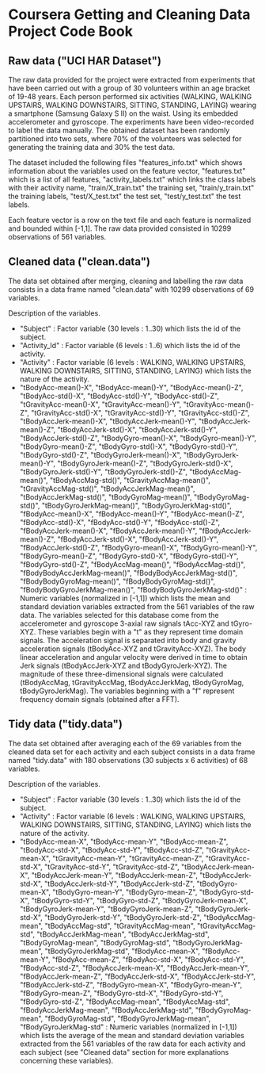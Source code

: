 Coursera Getting and Cleaning Data Project Code Book
===========

## Raw data ("UCI HAR Dataset")

The raw data provided for the project were extracted from experiments that have been carried out with a group of 30 volunteers within an age bracket of 19-48 years. Each person performed six activities (WALKING, WALKING UPSTAIRS, WALKING DOWNSTAIRS, SITTING, STANDING, LAYING) wearing a smartphone (Samsung Galaxy S II) on the waist. Using its embedded accelerometer and gyroscope. The experiments have been video-recorded to label the data manually. The obtained dataset has been randomly partitioned into two sets, where 70% of the volunteers was selected for generating the training data and 30% the test data.

The dataset included the following files "features_info.txt" which shows information about the variables used on the feature vector, "features.txt" which is a list of all features, "activity_labels.txt" which links the class labels with their activity name, "train/X_train.txt" the training set, "train/y_train.txt" the training labels, "test/X_test.txt" the test set, "test/y_test.txt" the test labels.

Each feature vector is a row on the text file and each feature is normalized and bounded within [-1,1]. The raw data provided consisted in 10299 observations of 561 variables.

## Cleaned data ("clean.data")

The data set obtained after merging, cleaning and labelling the raw data consists in a data frame named "clean.data" with 10299 observations of 69 variables.

Description of the variables.
* "Subject" : Factor variable (30 levels : 1..30) which lists the id of the subject.
* "Activity_Id" : Factor variable (6 levels : 1..6) which lists the id of the activity.
* "Activity" : Factor variable (6 levels : WALKING, WALKING UPSTAIRS, WALKING DOWNSTAIRS, SITTING, STANDING, LAYING) which lists the nature of the activity.
* "tBodyAcc-mean()-X", "tBodyAcc-mean()-Y", "tBodyAcc-mean()-Z", "tBodyAcc-std()-X", "tBodyAcc-std()-Y", "tBodyAcc-std()-Z", "tGravityAcc-mean()-X", "tGravityAcc-mean()-Y", "tGravityAcc-mean()-Z", "tGravityAcc-std()-X", "tGravityAcc-std()-Y", "tGravityAcc-std()-Z", "tBodyAccJerk-mean()-X", "tBodyAccJerk-mean()-Y", "tBodyAccJerk-mean()-Z", "tBodyAccJerk-std()-X", "tBodyAccJerk-std()-Y", "tBodyAccJerk-std()-Z", "tBodyGyro-mean()-X", "tBodyGyro-mean()-Y", "tBodyGyro-mean()-Z", "tBodyGyro-std()-X", "tBodyGyro-std()-Y", "tBodyGyro-std()-Z", "tBodyGyroJerk-mean()-X", "tBodyGyroJerk-mean()-Y", "tBodyGyroJerk-mean()-Z", "tBodyGyroJerk-std()-X", "tBodyGyroJerk-std()-Y", "tBodyGyroJerk-std()-Z", "tBodyAccMag-mean()", "tBodyAccMag-std()", "tGravityAccMag-mean()", "tGravityAccMag-std()", "tBodyAccJerkMag-mean()", "tBodyAccJerkMag-std()", "tBodyGyroMag-mean()", "tBodyGyroMag-std()", "tBodyGyroJerkMag-mean()", "tBodyGyroJerkMag-std()", "fBodyAcc-mean()-X", "fBodyAcc-mean()-Y", "fBodyAcc-mean()-Z", "fBodyAcc-std()-X", "fBodyAcc-std()-Y", "fBodyAcc-std()-Z", "fBodyAccJerk-mean()-X", "fBodyAccJerk-mean()-Y", "fBodyAccJerk-mean()-Z", "fBodyAccJerk-std()-X", "fBodyAccJerk-std()-Y", "fBodyAccJerk-std()-Z", "fBodyGyro-mean()-X", "fBodyGyro-mean()-Y", "fBodyGyro-mean()-Z", "fBodyGyro-std()-X", "fBodyGyro-std()-Y", "fBodyGyro-std()-Z", "fBodyAccMag-mean()", "fBodyAccMag-std()", "fBodyBodyAccJerkMag-mean()", "fBodyBodyAccJerkMag-std()", "fBodyBodyGyroMag-mean()", "fBodyBodyGyroMag-std()", "fBodyBodyGyroJerkMag-mean()", "fBodyBodyGyroJerkMag-std()" : Numeric variables (normalized in [-1,1]) which lists the mean and standard deviation variables extracted from the 561 variables of the raw data. The variables selected for this database come from the accelerometer and gyroscope 3-axial raw signals tAcc-XYZ and tGyro-XYZ. These variables begin with a "t" as they represent time domain signals. The acceleration signal is separated into body and gravity acceleration signals (tBodyAcc-XYZ and tGravityAcc-XYZ). The body linear acceleration and angular velocity were derived in time to obtain Jerk signals (tBodyAccJerk-XYZ and tBodyGyroJerk-XYZ). The magnitude of these three-dimensional signals were calculated (tBodyAccMag, tGravityAccMag, tBodyAccJerkMag, tBodyGyroMag, tBodyGyroJerkMag).  The variables beginning with a "f" represent frequency domain signals (obtained after a FFT). 

## Tidy data ("tidy.data")

The data set obtained after averaging each of the 69 variables from the cleaned data set for each activity and each subject consists in a data frame named "tidy.data" with 180 observations (30 subjects x 6 activities) of 68 variables.

Description of the variables.
* "Subject" : Factor variable (30 levels : 1..30) which lists the id of the subject.
* "Activity" : Factor variable (6 levels : WALKING, WALKING UPSTAIRS, WALKING DOWNSTAIRS, SITTING, STANDING, LAYING) which lists the nature of the activity.
* "tBodyAcc-mean-X", "tBodyAcc-mean-Y", "tBodyAcc-mean-Z", "tBodyAcc-std-X", "tBodyAcc-std-Y", "tBodyAcc-std-Z", "tGravityAcc-mean-X", "tGravityAcc-mean-Y", "tGravityAcc-mean-Z", "tGravityAcc-std-X", "tGravityAcc-std-Y", "tGravityAcc-std-Z", "tBodyAccJerk-mean-X", "tBodyAccJerk-mean-Y", "tBodyAccJerk-mean-Z", "tBodyAccJerk-std-X", "tBodyAccJerk-std-Y", "tBodyAccJerk-std-Z", "tBodyGyro-mean-X", "tBodyGyro-mean-Y", "tBodyGyro-mean-Z", "tBodyGyro-std-X", "tBodyGyro-std-Y", "tBodyGyro-std-Z", "tBodyGyroJerk-mean-X", "tBodyGyroJerk-mean-Y", "tBodyGyroJerk-mean-Z", "tBodyGyroJerk-std-X", "tBodyGyroJerk-std-Y", "tBodyGyroJerk-std-Z", "tBodyAccMag-mean", "tBodyAccMag-std", "tGravityAccMag-mean", "tGravityAccMag-std", "tBodyAccJerkMag-mean", "tBodyAccJerkMag-std", "tBodyGyroMag-mean", "tBodyGyroMag-std", "tBodyGyroJerkMag-mean", "tBodyGyroJerkMag-std", "fBodyAcc-mean-X", "fBodyAcc-mean-Y", "fBodyAcc-mean-Z", "fBodyAcc-std-X", "fBodyAcc-std-Y", "fBodyAcc-std-Z", "fBodyAccJerk-mean-X", "fBodyAccJerk-mean-Y", "fBodyAccJerk-mean-Z", "fBodyAccJerk-std-X", "fBodyAccJerk-std-Y", "fBodyAccJerk-std-Z", "fBodyGyro-mean-X", "fBodyGyro-mean-Y", "fBodyGyro-mean-Z", "fBodyGyro-std-X", "fBodyGyro-std-Y", "fBodyGyro-std-Z", "fBodyAccMag-mean", "fBodyAccMag-std", "fBodyAccJerkMag-mean", "fBodyAccJerkMag-std", "fBodyGyroMag-mean", "fBodyGyroMag-std", "fBodyGyroJerkMag-mean", "fBodyGyroJerkMag-std" : Numeric variables (normalized in [-1,1]) which lists the average of the mean and standard deviation variables extracted from the 561 variables of the raw data for each activity and each subject (see "Cleaned data" section for more explanations concerning these variables).


